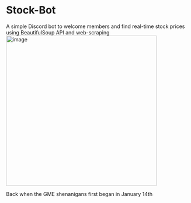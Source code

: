 # Stock-Bot
A simple Discord bot to welcome members and find real-time stock prices using BeautifulSoup API and web-scraping
<img width="412" alt="image" src="https://user-images.githubusercontent.com/69224301/118562726-41cf7300-b73b-11eb-97e7-d825318db6a0.png">

Back when the GME shenanigans first began in January 14th
